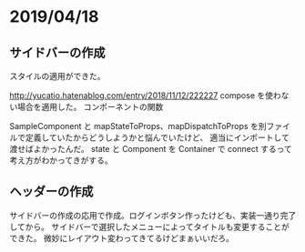# 2019/04/18

## サイドバーの作成

スタイルの適用ができた。

<http://yucatio.hatenablog.com/entry/2018/11/12/222227>
compose を使わない場合を適用した。
コンポーネントの関数

SampleComponent と mapStateToProps、mapDispatchToProps を別ファイルで定義していたからどうしようかと悩んでいたけど、
適当にインポートして渡せばよかったんだ。
state と Component を Container で connect するって考え方がわかってきがする。

## ヘッダーの作成

サイドバーの作成の応用で作成。ログインボタン作ったけども、実装一通り完了してから。
サイドバーで選択したメニューによってタイトルも変更することができた。
微妙にレイアウト変わってきてるけどまぁいいだろ。
